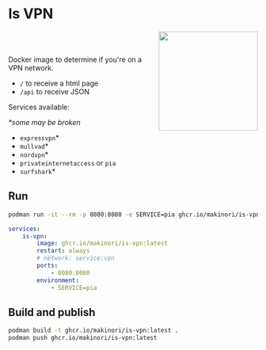 # Is VPN

<img align="right" height="200" src="https://github.com/user-attachments/assets/33f74534-07ff-4798-be6a-2913ff6d2031" />

<br />
<br />

Docker image to determine if you're on a VPN network.

-   `/` to receive a html page
-   `/api` to receive JSON

Services available:

_\*some may be broken_

-   `expressvpn`\*
-   `mullvad`\*
-   `nordvpn`\*
-   `privateinternetaccess` or `pia`
-   `surfshark`\*

## Run

```bash
podman run -it --rm -p 8080:8080 -e SERVICE=pia ghcr.io/makinori/is-vpn:latest
```

```yml
services:
    is-vpn:
        image: ghcr.io/makinori/is-vpn:latest
        restart: always
        # network: service:vpn
        ports:
            - 8080:8080
        environment:
            - SERVICE=pia
```

## Build and publish

```bash
podman build -t ghcr.io/makinori/is-vpn:latest .
podman push ghcr.io/makinori/is-vpn:latest
```
